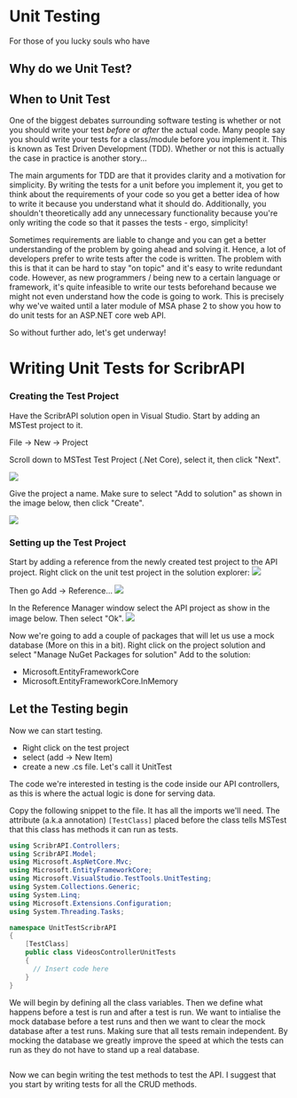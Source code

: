 # Unit Testing
For those of you lucky souls who have 
## Why do we Unit Test?

## When to Unit Test
One of the biggest debates surrounding software testing is whether or not you should write your test *before* or *after* the actual code. Many people say you should write your tests for a class/module before you implement it. This is known as Test Driven Development (TDD). Whether or not this is actually the case in practice is another story...

The main arguments for TDD are that it provides clarity and a motivation for simplicity. By writing the tests for a unit before you implement it, you get to think about the requirements of your code so you get a better idea of how to write it because you understand what it should do. Additionally, you shouldn't theoretically add any unnecessary functionality because you're only writing the code so that it passes the tests - ergo, simplicity!

Sometimes requirements are liable to change and you can get a better understanding of the problem by going ahead and solving it. Hence, a lot of developers prefer to write tests after the code is written. The problem with this is that it can be hard to stay "on topic" and it's easy to write redundant code. 
However, as new programmers / being new to a certain language or framework, it's quite infeasible to write our tests beforehand because we might not even understand how the code is going to work. This is precisely why we've waited until a later module of MSA phase 2 to show you how to do unit tests for an ASP.NET core web API.

So without further ado, let's get underway!

# Writing Unit Tests for ScribrAPI
### Creating the Test Project
Have the ScribrAPI solution open in Visual Studio. Start by adding an MSTest project to it.

File -> New -> Project

Scroll down to MSTest Test Project (.Net Core), select it, then click "Next".

![](https://github.com/LindaBot/ScribrAPI/blob/MB/UnitTests/Partx-Unit%20Testing/images/CreateMSTestProject.png)

Give the project a name. Make sure to select "Add to solution" as shown in the image below, then click "Create".

![](https://github.com/LindaBot/ScribrAPI/blob/MB/UnitTests/Partx-Unit%20Testing/images/CreateMSTestProject2.png)

### Setting up the Test Project

Start by adding a reference from the newly created test project to the API project. Right click on the unit test project in the solution explorer:
![](https://github.com/LindaBot/ScribrAPI/blob/MB/UnitTests/Partx-Unit%20Testing/images/ProjectInSolExplorer.png)

Then go Add -> Reference...
![](https://github.com/LindaBot/ScribrAPI/blob/MB/UnitTests/Partx-Unit%20Testing/images/AddReference.png)

In the Reference Manager window select the API project as show in the image below. Then select "Ok".
![](https://github.com/LindaBot/ScribrAPI/blob/MB/UnitTests/Partx-Unit%20Testing/images/AddMainProjectReference.png)

Now we're going to add a couple of packages that will let us use a mock database (More on this in a bit).
Right click on the project solution and select "Manage NuGet Packages for solution"
Add to the solution:
* Microsoft.EntityFrameworkCore
* Microsoft.EntityFrameworkCore.InMemory

## Let the Testing begin
Now we can start testing.
* Right click on the test project
* select (add -> New Item)
* create a new .cs file. Let's call it UnitTest

The code we're interested in testing is the code inside our API controllers, as this is where the actual logic is done for serving data.

Copy the following snippet to the file. It has all the imports we'll need. The attribute (a.k.a annotation) `[TestClass]` placed before the class tells MSTest that this class has methods it can run as tests.

```csharp
using ScribrAPI.Controllers;
using ScribrAPI.Model;
using Microsoft.AspNetCore.Mvc;
using Microsoft.EntityFrameworkCore;
using Microsoft.VisualStudio.TestTools.UnitTesting;
using System.Collections.Generic;
using System.Linq;
using Microsoft.Extensions.Configuration;
using System.Threading.Tasks;

namespace UnitTestScribrAPI
{
    [TestClass]
    public class VideosControllerUnitTests
    {
      // Insert code here
    }
}
```
We will begin by defining all the class variables. Then we define what happens before a test is run and after a test is run. We want to intialise the mock database before a test runs and then we want to clear the mock database after a test runs. Making sure that all tests remain independent. By mocking the database we greatly improve the speed at which the tests can run as they do not have to stand up a real database.
```csharp

```
Now we can begin writing the test methods to test the API. I suggest that you start by writing tests for all the CRUD methods.
```csharp

```
```csharp
```